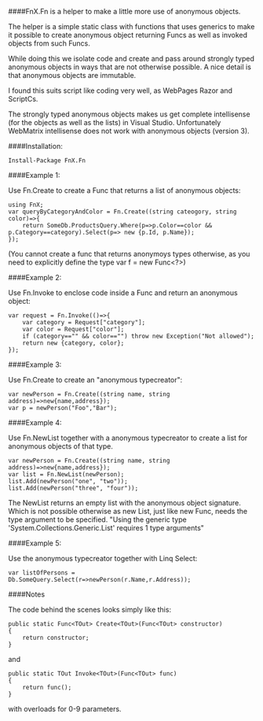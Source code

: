 ####FnX.Fn is a helper to make a little more use of anonymous objects. 

The helper is a simple static class with functions that uses generics to make it possible to create anonymous object returning Funcs as well as invoked objects from such Funcs.

While doing this we isolate code and create and pass around strongly typed anonymous objects in ways that are not otherwise possible. A nice detail is that anonymous objects are immutable.

I found this suits script like coding very well, as WebPages Razor and ScriptCs.

The strongly typed anonymous objects makes us get complete intellisense (for the objects as well as the lists) in Visual Studio. Unfortunately WebMatrix intellisense does not work with anonymous objects (version 3).

####Installation:

	Install-Package FnX.Fn

####Example 1:

Use Fn.Create to create a Func that returns a list of anonymous objects:

	using FnX;
	var queryByCategoryAndColor = Fn.Create((string cateogory, string color)=>{
		return SomeDb.ProductsQuery.Where(p=>p.Color==color && p.Category==category).Select(p=> new {p.Id, p.Name});
	});

(You cannot create a func that returns anonymoys types otherwise, as you need to explicitly define the type var f = new Func<?>)

####Example 2:

Use Fn.Invoke to enclose code inside a Func and return an anonymous object:

	var request = Fn.Invoke(()=>{
		var category = Request["category"];
		var color = Request["color"];
		if (category=="" && color=="") throw new Exception("Not allowed");
		return new {category, color};
	});

####Example 3:

Use Fn.Create to create an "anonymous typecreator":

	var newPerson = Fn.Create((string name, string address)=>new{name,address});
	var p = newPerson("Foo","Bar");

####Example 4:

Use Fn.NewList together with a anonymous typecreator to create a list for anonymous objects of that type.

	var newPerson = Fn.Create((string name, string address)=>new{name,address});
    var list = Fn.NewList(newPerson);
    list.Add(newPerson("one", "two"));
    list.Add(newPerson("three", "four"));

The NewList returns an empty list with the anonymous object signature. Which is not possible otherwise as new List, just like new Func, needs the type argument to be specified.
"Using the generic type 'System.Collections.Generic.List<T>' requires 1 type arguments"

####Example 5:

Use the anonymous typecreator together with Linq Select:

	var listOfPersons = Db.SomeQuery.Select(r=>newPerson(r.Name,r.Address));

####Notes

The code behind the scenes looks simply like this:

	public static Func<TOut> Create<TOut>(Func<TOut> constructor)
	{
		return constructor;
	}

and 

    public static TOut Invoke<TOut>(Func<TOut> func)
    {
        return func();
    }

with overloads for 0-9 parameters.

